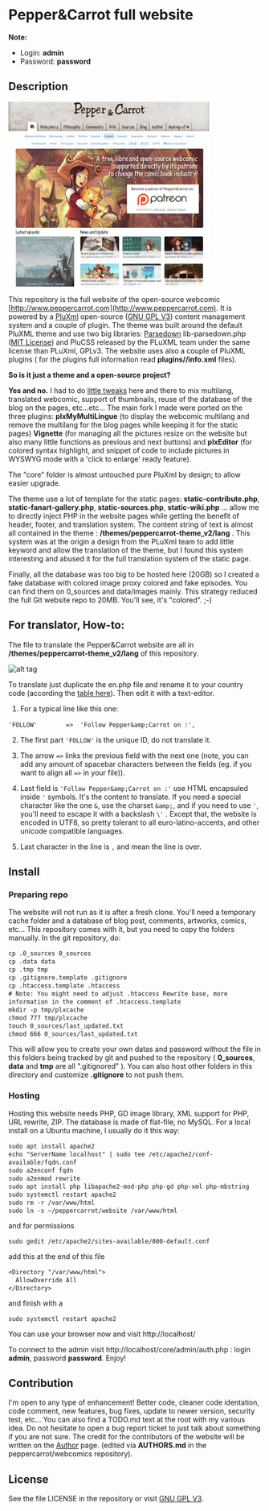 # Pepper&Carrot full website

**Note:**

- Login: **admin**
- Password: **password**

## Description

![alt tag](themes/peppercarrot-theme_v2/preview.jpg)

This repository is the full website of the open-source webcomic [http://www.peppercarrot.com](http://www.peppercarrot.com). It is powered by a [PluXml](http://www.pluxml.org/) open-source ([GNU GPL V3](http://www.gnu.org/copyleft/gpl.html)) content management system and a couple of plugin. The theme was built around the default PluXML theme and use two big libraries: [Parsedown](http://parsedown.org/) lib-parsedown.php ([MIT License](https://opensource.org/licenses/MIT)) and PluCSS released by the PLuXML team under the same license than PLuXml, GPLv3. The website uses also a couple of PluXML plugins ( for the plugins full information read **plugins/<nameoftheplugin>/info.xml** files).

**So is it just a theme and a open-source project?**

**Yes and no.** I had to do [little tweaks](https://www.peppercarrot.com/data/images/lab/2015-02-21_Multilingue-SVG-researches/2015-02-21_11_cleaning-code.jpg) here and there to mix multilang, translated webcomic, support of thumbnails, reuse of the database of the blog on the pages, etc...etc... The main fork I made were ported on the three plugins: **plxMyMultiLingue** (to display the webcomic multilang and remove the multilang for the blog pages while keeping it for the static pages) **Vignette** (for managing all the pictures resize on the website but also many little functions as previous and next buttons) and **plxEditor** (for colored syntax highlight, and snippet of code to include pictures in WYSWYG mode with a 'click to enlarge' ready feature).

The "core" folder is almost untouched pure PluXml by design; to allow easier upgrade.

The theme use a lot of template for the static pages: **static-contribute.php**, **static-fanart-gallery.php**, **static-sources.php**, **static-wiki.php** ... allow me to directly inject PHP in the website pages while getting the benefit of header, footer, and translation system. The content string of text is almost all contained in the theme : **/themes/peppercarrot-theme_v2/lang** . This system was at the origin a design from the PLuXml team to add little keyword and allow the translation of the theme, but I found this system interesting and abused it for the full translation system of the static page.

Finally, all the database was too big to be hosted here (20GB) so I created a fake database with colored image proxy colored and fake episodes. You can find them on 0_sources and data/images mainly. This strategy reduced the full Git website repo to 20MB. You'll see, it's "colored". ;-)

## For translator, How-to:

The file to translate the Pepper&Carrot website are all in **/themes/peppercarrot-theme_v2/lang** of this repository.

![alt tag](http://www.peppercarrot.com/data/images/lab/2015-03-02_tuto-translation/2015-03-01_g_about-website.jpg)

To translate just duplicate the en.php file and rename it to your country code (according the [table here](http://www.w3schools.com/tags/ref_language_codes.asp)). Then edit it with a text-editor.

1. For a typical line like this one:

``` 'FOLLOW'        =>  'Follow Pepper&amp;Carrot on :', ```

2. The first part ``` 'FOLLOW' ```  is the unique ID, do not translate it.

3. The arrow ``` => ``` links the previous field with the next one (note, you can add any amount of spacebar characters between the fields (eg. if you want to align all ``` => ``` in your file)).

4. Last field is ```'Follow Pepper&amp;Carrot on :'``` use HTML encapsuled inside ```'``` symbols. It's the content to translate. If you need a special character like the one ```&```, use the charset ```&amp;```, and if you need to use ```'```, you'll need to escape it with a backslash ```\'``` . Except that, the website is encoded in UTF8, so pretty tolerant to all euro-latino-accents, and other unicode compatible languages.

5. Last character in the line is ```,``` and mean the line is over.

## Install

### Preparing repo

The website will not run as it is after a fresh clone. You'll need a temporary cache folder and a database of blog post, comments, artworks, comics, etc... This repository comes with it, but you need to copy the folders manually. In the git repository, do:
```
cp .0_sources 0_sources
cp .data data
cp .tmp tmp
cp .gitignore.template .gitignore
cp .htaccess.template .htaccess
# Note: You might need to adjust .htaccess Rewrite base, more information in the comment of .htaccess.template
mkdir -p tmp/plxcache
chmod 777 tmp/plxcache
touch 0_sources/last_updated.txt
chmod 666 0_sources/last_updated.txt
```
This will allow you to create your own datas and password without the file in this folders being tracked by git and pushed to the repository ( **0_sources**, **data** and **tmp** are all ".gitignored" ). You can also host other folders in this directory and customize **.gitignore** to not push them.

### Hosting

Hosting this website needs PHP, GD image library, XML support for PHP, URL rewrite, ZIP. The database is made of flat-file, no MySQL. For a local install on a Ubuntu machine, I usually do it this way:

```
sudo apt install apache2 
echo "ServerName localhost" | sudo tee /etc/apache2/conf-available/fqdn.conf
sudo a2enconf fqdn
sudo a2enmod rewrite
sudo apt install php libapache2-mod-php php-gd php-xml php-mbstring
sudo systemctl restart apache2
sudo rm -r /var/www/html
sudo ln -s ~/peppercarrot/website /var/www/html
```
and for permissions
```
sudo gedit /etc/apache2/sites-available/000-default.conf
```
add this at the end of this file
```
<Directory "/var/www/html">
  AllowOverride All
</Directory>
```
and finish with a 
```
sudo systemctl restart apache2
```
You can use your browser now and visit http://localhost/ 

To connect to the admin visit http://localhost/core/admin/auth.php : login **admin**, password **password**.
Enjoy!

## Contribution

I'm open to any type of enhancement! Better code, cleaner code identation, code comment, new features, bug fixes, update to newer version, security test, etc... You can also find a TODO.md text at the root with my various idea. Do not hesitate to open a bug report ticket to just talk about something if you are not sure. The credit for the contributors of the website will be written on the [Author](https://www.peppercarrot.com/en/static7/author) page. (edited via **AUTHORS.md** in the peppercarrot/webcomics repository).

## License

See the file LICENSE in the repository or visit [GNU GPL V3](http://www.gnu.org/copyleft/gpl.html).
